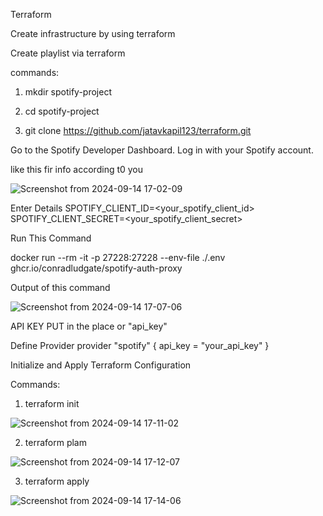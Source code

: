 Terraform





Create infrastructure by using terraform

Create playlist via terraform

commands:

1. mkdir spotify-project
   
2. cd spotify-project

3. git clone https://github.com/jatavkapil123/terraform.git

Go to the Spotify Developer Dashboard.
Log in with your Spotify account.

like this fir info according t0 you 

![Screenshot from 2024-09-14 17-02-09](https://github.com/user-attachments/assets/ff966bbd-96aa-4726-a754-17a21a35769f)

Enter Details
SPOTIFY_CLIENT_ID=<your_spotify_client_id>
SPOTIFY_CLIENT_SECRET=<your_spotify_client_secret>

Run This Command

docker run --rm -it -p 27228:27228 --env-file ./.env ghcr.io/conradludgate/spotify-auth-proxy

Output of this command

![Screenshot from 2024-09-14 17-07-06](https://github.com/user-attachments/assets/13f6f082-8c0f-4047-9f97-5c64a52c014a)

API KEY PUT in the place or "api_key"

Define Provider
provider "spotify" {
  api_key = "your_api_key"
}

Initialize and Apply Terraform Configuration

Commands:

1. terraform init

![Screenshot from 2024-09-14 17-11-02](https://github.com/user-attachments/assets/20399623-6ed2-4d20-827e-963cab9e038e)

2. terraform plam

![Screenshot from 2024-09-14 17-12-07](https://github.com/user-attachments/assets/70742cf0-f267-4056-9e63-cf2b7507428d)

3. terraform apply

![Screenshot from 2024-09-14 17-14-06](https://github.com/user-attachments/assets/149b2e04-0f49-4781-97e6-cd05739eb36c)
